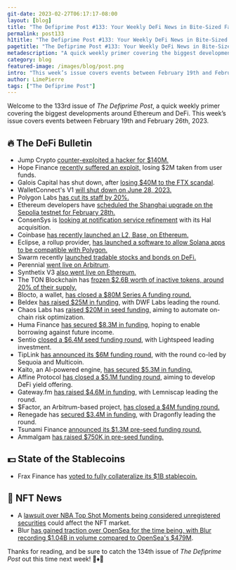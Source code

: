 ```yaml
---
git-date: 2023-02-27T06:17:17-08:00
layout: [blog]
title: "The Defiprime Post #133: Your Weekly DeFi News in Bite-Sized Fashion"
permalink: post133
h1title: "The Defiprime Post #133: Your Weekly DeFi News in Bite-Sized Fashion"
pagetitle: "The Defiprime Post #133: Your Weekly DeFi News in Bite-Sized Fashion"
metadescription: "A quick weekly primer covering the biggest developments around Ethereum and DeFi. This week’s issue covers events between February 19th and February 26th, 2023"
category: blog
featured-image: /images/blog/post.png
intro: "This week’s issue covers events between February 19th and February 26th, 2023"
author: LimePierre
tags: ["The Defiprime Post"]
---
```


Welcome to the 133rd issue of _The Defiprime Post_, a quick weekly primer covering the biggest developments around Ethereum and DeFi. This week’s issue covers events between February 19th and February 26th, 2023.


## 🔥 The DeFi Bulletin

* Jump Crypto [counter-exploited a hacker for $140M.](https://blockworks.co/news/jump-crypto-wormhole-hack-recovery)
* Hope Finance [recently suffered an exploit,](https://cointelegraph.com/news/hope-finance-exploit-results-in-2m-stolen-from-users-funds) losing $2M taken from user funds.
* Galois Capital has shut down, after [losing $40M to the FTX scandal](https://www.coindesk.com/business/2023/02/20/crypto-hedge-fund-galois-shuts-down-after-losing-40-million-to-ftx-ft/).
* WalletConnect's V1 [will shut down on June 28, 2023.](https://medium.com/walletconnect/weve-reset-the-clock-on-the-walletconnect-v1-0-shutdown-now-scheduled-for-june-28-2023-ead2d953b595)
* Polygon Labs [has cut its staff by 20%.](https://www.theblock.co/post/213586/polygon-labs-cuts-staff-by-20-in-consolidation)
* Ethereum developers have [scheduled the Shanghai upgrade on the Sepolia testnet for February 28th.](https://www.theblock.co/post/213921/ethereum-developers-schedule-shanghai-upgrade-on-sepolia-testnet-for-feb-28)
* ConsenSys is [looking at notification service refinement](https://cointelegraph.com/news/consensys-eyes-web3-notification-service-refinement-with-hal-acquisition) with its Hal acquisition.
* Coinbase [has recently launched an L2, Base, on Ethereum.](https://youtu.be/YcjlUui8KFA)
* Eclipse, a rollup provider, [has launched a software to allow Solana apps to be compatible with Polygon.](https://techcrunch.com/2023/02/23/eclipse-launches-software-to-allow-solana-apps-to-be-compatible-with-polygon/)
* Swarm recently [launched tradable stocks and bonds on DeFi.](https://swarm.com/swarm-launches-world-first-tradable-stocks-and-bonds-on-defi/)
* Perennial [went live on Arbitrum](https://medium.com/perennial-protocol/perennial-is-live-on-arbitrum-d2afdf677efb).
* Synthetix V3 [also went live on Ethereum.](https://mirror.xyz/noahlitvin.eth/ZkqFOBsJP4WX-pDmVVWEJhB2dPoWED_6QqcriKULcME)
* The TON Blockchain has [frozen $2.6B worth of inactive tokens, around 20% of their supply.](https://cointelegraph.com/news/ton-blockchain-freezes-2-6b-worth-of-inactive-tokens)
* Blocto, a wallet, [has closed a $80M Series A funding round.](https://www.theblock.co/post/213890/blocto-crypto-wallet-closes-series-a-round-at-an-80-million-valuation)
* Beldex [has raised $25M in funding](https://www.coindesk.com/business/2023/02/23/dwf-labs-invests-25m-in-privacy-tech-startup-beldex/), with DWF Labs leading the round.
* Chaos Labs has [raised $20M in seed funding,](https://chaoslabs.xyz/posts/chaos-labs-story) aiming to automate on-chain risk optimization.
* Huma Finance [has secured $8.3M in funding,](https://www.theblock.co/post/214475/huma-finance-raises-8-3-million-to-enable-defi-borrowing-against-future-income) hoping to enable borrowing against future income.
* Sentio [closed a $6.4M seed funding round](https://www.theblock.co/post/213429/lightspeed-observability), with Lightspeed leading investment.
* TipLink [has announced its $6M funding round](https://medium.com/@TipLink/tiplink-raises-6m-co-led-by-sequoia-and-multicoin-to-unlock-the-ultimate-distribution-mechanism-b403aa69634f?s=35), with the round co-led by Sequoia and Multicoin.
* Kaito, an AI-powered engine, [has secured $5.3M in funding.](https://techcrunch.com/2023/02/21/ai-powered-crypto-search-engine-kaito-raises-5-3m-to-improve-browsing-with-ai-chatgpt/)
* Affine Protocol [has closed a $5.1M funding round,](https://www.coindesk.com/business/2023/02/23/affine-protocol-raises-51m-from-industry-heavyweights-to-develop-defi-yield-offering/) aiming to develop DeFi yield offering.
* Gateway.fm [has raised $4.6M in funding](https://www.theblock.co/post/212850/lemniscap-backs-4-6-million-raise-for-infrastructure-provider-gateway-fm?s=35), with Lemniscap leading the round.
* $Factor, an Arbitrum-based project, [has closed a $4M funding round.](https://www.coindesk.com/markets/2023/02/21/arbitrum-based-factor-raises-4m-on-first-day-of-token-offering/)
* Renegade has [secured $3.4M in funding](https://renegadefi.substack.com/p/renegade-raises-34m-from-dragonfly), with Dragonfly leading the round.
* Tsunami Finance [announced its $1.3M pre-seed funding round.](https://medium.com/@TsunamiFinance_/1-3m-in-pre-seed-funding-raised-by-tsunami-finance-44c307c0d308)
* Ammalgam [has raised $750K in pre-seed funding.](https://mirror.xyz/0x127d2749824e8a064Fe49246eD8DbD30859d4bCf/atbqPHYxaV2FOiyRUBiS6sLhoOkcP135SgQphEcu9wM)


## 💵 State of the Stablecoins

* Frax Finance has [voted to fully collateralize its $1B stablecoin.](https://www.coindesk.com/markets/2023/02/22/frax-finance-votes-to-fully-collateralize-its-1-billion-stablecoin/)


## 💎 NFT News

* A [lawsuit over NBA Top Shot Moments being considered unregistered securities](https://ipandmedialaw.fkks.com/post/102hjci/are-nba-top-shot-moments-securities-legal-arguments-take-shape-in-class-action-a) could affect the NFT market.
* Blur [has gained traction over OpenSea for the time being, with Blur recording $1.04B in volume compared to OpenSea's $479M](https://fortune.com/crypto/2023/02/26/nft-marketplace-blur-opensea-trading/).

Thanks for reading, and be sure to catch the 134th issue of _The Defiprime Post_ out this time next week! 👋♦️👋